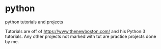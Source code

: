 # python
python tutorials and projects

Tutorials are off of https://www.thenewboston.com/ and his Python 3 tutorials. Any other projects not marked with tut are practice projects done by me.
